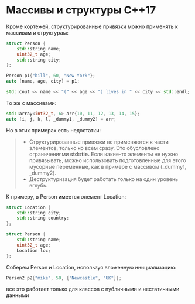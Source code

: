 # Массивы и структуры C++17 #
Кроме кортежей, структурированные привязки можно применять к массивам и структурам:
```c++
struct Person { 
	std::string name; 
	uint32_t age; 
	std::string city; 
}; 

Person p1{"bill", 60, "New York"}; 
auto [name, age, city] = p1; 

std::cout << name << "(" << age << ") lives in " << city << std::endl;
```

То же с массивами:
```c++
std::array<int32_t, 6> arr{10, 11, 12, 13, 14, 15}; 
auto [i, j, k, l, _dummy1, _dummy2] = arr;
```

Но в этих примерах есть недостатки:
> - Структурированные привязки не применяются к части элементов, только ко всем сразу. Это обусловлено ограничениями **std::tie.** Если какие-то элементы не нужно привязывать, можно использовать подготовленные для этого мусорные переменные, как в примере с массивом (_dummy1, _dummy2).
> - Деструктуризация будет работать только на один уровень вглубь.

К примеру, в Person имеется элемент Location:
```c++
struct Location { 
	std::string city; 
	std::string country; 
}; 

struct Person { 
	std::string name; 
	uint32_t age; 
	Location loc; 
};
```

Соберем Person и Location, используя вложенную инициализацию:
```c++
Person2 p2{"mike", 50, {"Newcastle", "UK"}};
```

все это работает только для классов с публичными и нестатичными данными